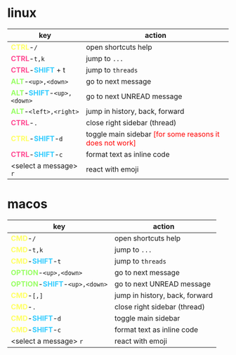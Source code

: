 # linux
key | action
-|-
<span style="color:#ffff66">**CTRL**</span>-`/` | open shortcuts help
<span style="color:#ff4d94">**CTRL**</span>-`t,k` | jump to `...`
<span style="color:#ff4d94">**CTRL**</span>-<span style="color:#33ccff">**SHIFT**</span> + t  | jump to `threads`
<span style="color:#99ff66">**ALT**</span>-`<up>,<down>` | go to next message
<span style="color:#99ff66">**ALT**</span>-<span style="color:#33ccff">**SHIFT**</span>-`<up>,<down>` | go to next UNREAD message
<span style="color:#99ff66">**ALT**</span>-`<left>,<right>` | jump in history, back, forward
<span style="color:#ff4d94">**CTRL**</span>-`.` | close right sidebar (thread)
<span style="color:#ffff66">**CTRL**</span>-<span style="color:#33ccff">**SHIFT**</span>-`d` | toggle main sidebar <span style="color:red">[for some reasons it does not work]</span>
<span style="color:#ff4d94">**CTRL**</span>-<span style="color:#33ccff">**SHIFT**</span>-`c`  | format text as inline code
\<select a message\> `r` | react with emoji

# macos
key | action
-|-
<span style="color:#ffff66">**CMD**</span>-`/` | open shortcuts help
<span style="color:#ffff66">**CMD**</span>-`t,k` | jump to `...`
<span style="color:#ffff66">**CMD**</span>-<span style="color:#33ccff">**SHIFT**</span>-`t` | jump to `threads`
<span style="color:#99ff66">**OPTION**</span>-`<up>,<down>` | go to next message
<span style="color:#99ff66">**OPTION**</span>-<span style="color:#33ccff">**SHIFT**</span>-`<up>,<down>` | go to next UNREAD message
<span style="color:#ffff66">**CMD**</span>-`[,]` | jump in history, back, forward
<span style="color:#ffff66">**CMD**</span>-`.` | close right sidebar (thread)
<span style="color:#ffff66">**CMD**</span>-<span style="color:#33ccff">**SHIFT**</span>-`d` | toggle main sidebar
<span style="color:#ffff66">**CMD**</span>-<span style="color:#33ccff">**SHIFT**</span>-`c` | format text as inline code
\<select a message\> `r` | react with emoji
